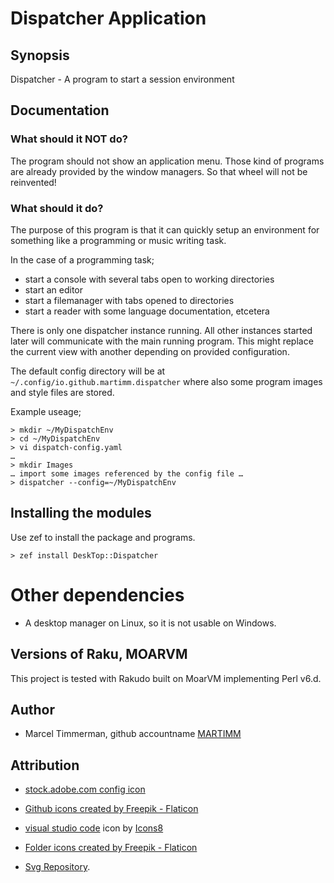# Dispatcher Application

## Synopsis

Dispatcher - A program to start a session environment


## Documentation

### What should it NOT do?

The program should not show an application menu. Those kind of programs are already provided by the window managers. So that wheel will not be reinvented!

### What should it do?

The purpose of this program is that it can quickly setup an environment for something like a programming or music writing task.

In the case of a programming task; 
  * start a console with several tabs open to working directories
  * start an editor
  * start a filemanager with tabs opened to directories
  * start a reader with some language documentation, etcetera

There is only one dispatcher instance running. All other instances started later will communicate with the main running program. This might replace the current view with another depending on provided configuration.

The default config directory will be at `~/.config/io.github.martimm.dispatcher` where also some program images and style files are stored.

Example useage;
```
> mkdir ~/MyDispatchEnv
> cd ~/MyDispatchEnv
> vi dispatch-config.yaml
…
> mkdir Images
… import some images referenced by the config file …
> dispatcher --config=~/MyDispatchEnv
```



## Installing the modules

Use zef to install the package and programs.

```
> zef install DeskTop::Dispatcher
```


# Other dependencies

* A desktop manager on Linux, so it is not usable on Windows.


## Versions of Raku, MOARVM

This project is tested with Rakudo built on MoarVM implementing Perl v6.d.


## Author

* Marcel Timmerman, github accountname [MARTIMM](https://github.com/MARTIMM)


## Attribution

* [stock.adobe.com config icon](https://stock.adobe.com/images/id/148661655?as_campaign=Flaticon&as_content=api&as_audience=srp&tduid=be971cf7dacd43f1e5e378060daf8732&as_channel=affiliate&as_campclass=redirect&as_source=arvato&asset_id=144547159)

* <a href="https://www.flaticon.com/free-icons/github" title="github icons">Github icons created by Freepik - Flaticon</a>

* <a target="_blank" href="https://icons8.com/icon/9OGIyU8hrxW5/visual-studio-code-2019">visual studio code</a> icon by <a target="_blank" href="https://icons8.com">Icons8</a>

* <a href="https://www.flaticon.com/free-icons/folder" title="folder icons">Folder icons created by Freepik - Flaticon</a>

* [Svg Repository](https://www.svgrepo.com).